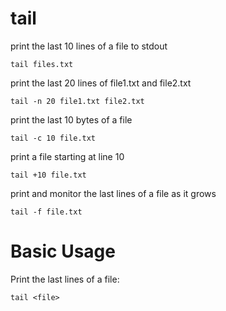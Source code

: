 # tail

print the last 10 lines of a file to stdout

    tail files.txt


print the last 20 lines of file1.txt and file2.txt

    tail -n 20 file1.txt file2.txt


print the last 10 bytes of a file

    tail -c 10 file.txt


print a file starting at line 10

    tail +10 file.txt


print and monitor the last lines of a file as it grows

    tail -f file.txt



# Basic Usage

Print the last lines of a file:

    tail <file>


